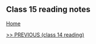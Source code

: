 ## Class 15 reading notes

[Home](https://wondwosentsige.github.io/code-201-reading-notes/Home)


























[>> PREVIOUS (class 14 reading)](https://wondwosentsige.github.io/code-201-reading-notes/class-14)


